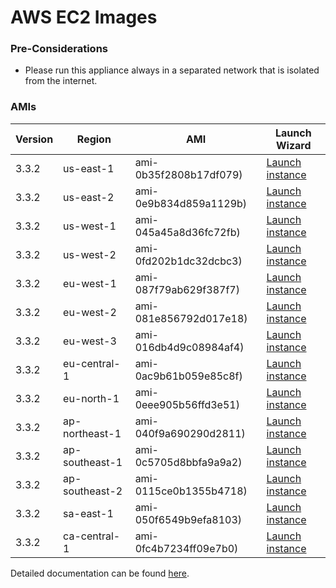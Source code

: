 AWS EC2 Images
==============

### Pre-Considerations

  * Please run this appliance always in a separated network that is isolated from the internet.

### AMIs

| Version   | Region         | AMI                   | Launch Wizard                                                                                                                      |
| --------- | --------       | -----                 | -------------                                                                                                                      |
| 3.3.2     | us-east-1      | ami-0b35f2808b17df079) | [Launch instance](https://console.aws.amazon.com/ec2/v2/home?region=us-east-1#LaunchInstanceWizard:ami=ami-0b35f2808b17df079)    
| 3.3.2     | us-east-2      | ami-0e9b834d859a1129b) | [Launch instance](https://console.aws.amazon.com/ec2/v2/home?region=us-east-2#LaunchInstanceWizard:ami=ami-0e9b834d859a1129b)      |
| 3.3.2     | us-west-1      | ami-045a45a8d36fc72fb) | [Launch instance](https://console.aws.amazon.com/ec2/v2/home?region=us-west-1#LaunchInstanceWizard:ami=ami-045a45a8d36fc72fb)      |
| 3.3.2     | us-west-2      | ami-0fd202b1dc32dcbc3) | [Launch instance](https://console.aws.amazon.com/ec2/v2/home?region=us-west-2#LaunchInstanceWizard:ami=ami-0fd202b1dc32dcbc3)      |
| 3.3.2     | eu-west-1      | ami-087f79ab629f387f7) | [Launch instance](https://console.aws.amazon.com/ec2/v2/home?region=eu-west-1#LaunchInstanceWizard:ami=ami-087f79ab629f387f7)      |
| 3.3.2     | eu-west-2      | ami-081e856792d017e18) | [Launch instance](https://console.aws.amazon.com/ec2/v2/home?region=eu-west-2#LaunchInstanceWizard:ami=ami-081e856792d017e18)      |
| 3.3.2     | eu-west-3      | ami-016db4d9c08984af4) | [Launch instance](https://console.aws.amazon.com/ec2/v2/home?region=eu-west-3#LaunchInstanceWizard:ami=ami-016db4d9c08984af4)      |
| 3.3.2     | eu-central-1   | ami-0ac9b61b059e85c8f) | [Launch instance](https://console.aws.amazon.com/ec2/v2/home?region=eu-central-1#LaunchInstanceWizard:ami=ami-0ac9b61b059e85c8f)   |
| 3.3.2     | eu-north-1   | ami-0eee905b56ffd3e51) | [Launch instance](https://console.aws.amazon.com/ec2/v2/home?region=eu-north-1#LaunchInstanceWizard:ami=ami-0eee905b56ffd3e51)   |
| 3.3.2     | ap-northeast-1 | ami-040f9a690290d2811) | [Launch instance](https://console.aws.amazon.com/ec2/v2/home?region=ap-northeast-1#LaunchInstanceWizard:ami=ami-040f9a690290d2811) |
| 3.3.2     | ap-southeast-1 | ami-0c5705d8bbfa9a9a2) | [Launch instance](https://console.aws.amazon.com/ec2/v2/home?region=ap-southeast-1#LaunchInstanceWizard:ami=ami-0c5705d8bbfa9a9a2) |
| 3.3.2     | ap-southeast-2 | ami-0115ce0b1355b4718) | [Launch instance](https://console.aws.amazon.com/ec2/v2/home?region=ap-southeast-2#LaunchInstanceWizard:ami=ami-0115ce0b1355b4718) |
| 3.3.2     | sa-east-1      | ami-050f6549b9efa8103) | [Launch instance](https://console.aws.amazon.com/ec2/v2/home?region=sa-east-1#LaunchInstanceWizard:ami=ami-050f6549b9efa8103)      |
| 3.3.2     | ca-central-1   | ami-0fc4b7234ff09e7b0) | [Launch instance](https://console.aws.amazon.com/ec2/v2/home?region=ca-central-1#LaunchInstanceWizard:ami=ami-0fc4b7234ff09e7b0)   |

Detailed documentation can be found [here](http://docs.graylog.org/en/3.2/pages/installation/aws.html).
